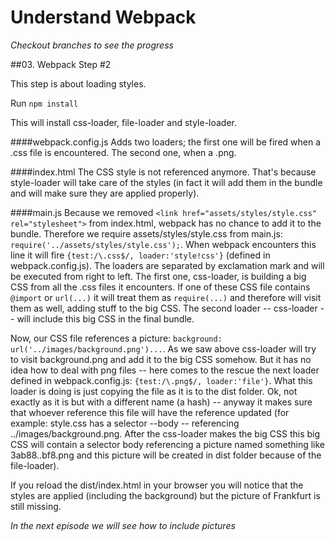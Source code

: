 # Understand Webpack

_Checkout branches to see the progress_

##03. Webpack Step #2

This step is about loading styles.

Run ```npm install```

This will install css-loader, file-loader and style-loader.

####webpack.config.js
Adds two loaders; the first one will be fired when a .css file is encountered. The second one, when a .png.

####index.html
The CSS style is not referenced anymore. That's because style-loader will take care of the styles (in fact it will add them in the bundle and will make sure they are applied properly).

####main.js
Because we removed ```<link href="assets/styles/style.css" rel="stylesheet">``` from index.html, webpack has no chance to add it to the bundle. Therefore we require assets/styles/style.css from main.js: ```require('../assets/styles/style.css');```. When webpack encounters this line it will fire ```{test:/\.css$/, loader:'style!css'}``` (defined in webpack.config.js). The loaders are separated by exclamation mark and will be executed from right to left. The first one, css-loader, is building a big CSS from all the .css files it encounters. If one of these CSS file contains ```@import``` or ```url(...)``` it will treat them as ```require(...)``` and therefore will visit them as well, adding stuff to the big CSS. The second loader -- css-loader -- will include this big CSS in the final bundle.

Now, our CSS file references a picture: ```background: url('../images/background.png')...```. As we saw above css-loader will try to visit background.png and add it to the big CSS somehow. But it has no idea how to deal with png files -- here comes to the rescue the next loader defined in webpack.config.js: ```{test:/\.png$/, loader:'file'}```. What this loader is doing is just copying the file as it is to the dist folder. Ok, not exactly as it is but with a different name (a hash) -- anyway it makes sure that whoever reference this file will have the reference updated (for example: style.css has a selector --body -- referencing ../images/background.png. After the css-loader makes the big CSS this big CSS will contain a selector body referencing a picture named something like 3ab88..bf8.png and this picture will be created in dist folder because of the file-loader).

If you reload the dist/index.html in your browser you will notice that the styles are applied (including the background) but the picture of Frankfurt is still missing.


_In the next episode we will see how to include pictures_
